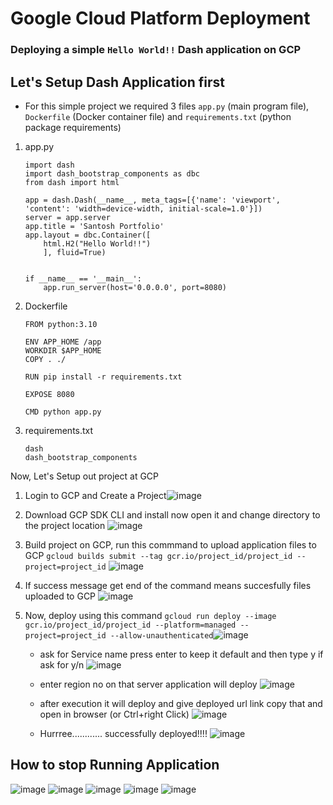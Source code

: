# Google Cloud Platform Deployment
### Deploying a simple `Hello World!!` Dash application on GCP

## Let's Setup Dash Application first
   - For this simple project we required 3 files `app.py` (main program file), `Dockerfile` (Docker container file) and `requirements.txt` (python package requirements)
   
  1. app.py 
      ```
      import dash
      import dash_bootstrap_components as dbc
      from dash import html

      app = dash.Dash(__name__, meta_tags=[{'name': 'viewport', 'content': 'width=device-width, initial-scale=1.0'}])
      server = app.server
      app.title = 'Santosh Portfolio'
      app.layout = dbc.Container([
          html.H2("Hello World!!")
          ], fluid=True)


      if __name__ == '__main__':
          app.run_server(host='0.0.0.0', port=8080)
      ```
      
   2. Dockerfile
      ```
      FROM python:3.10

      ENV APP_HOME /app
      WORKDIR $APP_HOME
      COPY . ./

      RUN pip install -r requirements.txt

      EXPOSE 8080

      CMD python app.py
      ```
      
   3. requirements.txt
      ```
      dash
      dash_bootstrap_components
      ```
      
Now, Let's Setup out project at GCP
1. Login to GCP and Create a Project![image](https://user-images.githubusercontent.com/40932902/208905168-9a85cdc1-51c0-4032-a1b2-1aa9f3d032a1.png)

2. Download GCP SDK CLI and install now open it and change directory to the project location ![image](https://user-images.githubusercontent.com/40932902/208906313-954cce4d-0be0-4fe3-9572-685065933d17.png)

3. Build project on GCP, run this commmand to upload application files to GCP
    `gcloud builds submit --tag gcr.io/project_id/project_id --project=project_id`
    ![image](https://user-images.githubusercontent.com/40932902/208906632-0bc32aa2-62a0-408b-8dd9-300860bb3b22.png)

4. If success message get end of the command means succesfully files uploaded to GCP ![image](https://user-images.githubusercontent.com/40932902/208906826-7f3059ff-a4a6-45e5-be70-f2efac2a6d8c.png)

5. Now, deploy using this command 
    `gcloud run deploy --image gcr.io/project_id/project_id --platform=managed --project=project_id --allow-unauthenticated`![image](https://user-images.githubusercontent.com/40932902/208909288-85042323-cb2e-47ae-a389-70403af7fbe6.png)
    
    - ask for Service name press enter to keep it default and then type y if ask for y/n ![image](https://user-images.githubusercontent.com/40932902/208909308-0f44d7b0-4798-43e5-967d-9e1df290faa3.png)
    
    - enter region no on that server application will deploy ![image](https://user-images.githubusercontent.com/40932902/208909323-da85fa4f-f620-49ef-95bc-b8b8a2428506.png)
    - after execution it will deploy and give deployed url link copy that and open in browser (or Ctrl+right Click) ![image](https://user-images.githubusercontent.com/40932902/208910335-f3369ac0-b77a-4124-89b8-76e6dab21c56.png)
    - Hurrree............ successfully deployed!!!! ![image](https://user-images.githubusercontent.com/40932902/208910600-cac7ae4f-61e2-4a74-89b2-d1faa6548e9e.png)

## How to stop Running Application
![image](https://user-images.githubusercontent.com/40932902/208911482-c19d405b-b502-4f00-8766-75bc32b0594e.png)
![image](https://user-images.githubusercontent.com/40932902/208911677-66a704ab-466a-4ac1-a971-0a8a4273cd1e.png)
![image](https://user-images.githubusercontent.com/40932902/208911799-8ecaacfa-ae9e-49cc-b19f-d2eb129023cf.png)
![image](https://user-images.githubusercontent.com/40932902/208911916-73c7d779-405e-46d2-aa59-a17b6c0ff306.png)
![image](https://user-images.githubusercontent.com/40932902/208912010-5675490b-0807-41ef-a3eb-47be11c17783.png)








